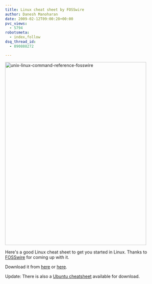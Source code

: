 ```yaml
---
title: Linux cheat sheet by FOSSwire
author: Danesh Manoharan
date: 2009-02-12T09:00:28+00:00
pvc_views:
  - 5794
robotsmeta:
  - index,follow
dsq_thread_id:
  - 890888272

---
```

[<img loading="lazy" class="alignnone size-full wp-image-1258" title="unix-linux-command-reference-fosswire" src="/wp-content/uploads/2009/02/unix-linux-command-reference-fosswire.png" alt="unix-linux-command-reference-fosswire" width="460" height="595" />][1]

Here's a good Linux cheat sheet to get you started in Linux. Thanks to [FOSSwire][2] for coming up with it.

Download it from [here][2] or [here][3].

Update: There is also a [Ubuntu cheatsheet][4] available for download.

 [1]: http://www.docstoc.com/docs/4280138/Unix-Linux-Command-Reference-FOSSwire
 [2]: http://fosswire.com/2007/08/02/unixlinux-command-cheat-sheet/
 [3]: http://www.docstoc.com/docs/DownloadDoc.aspx?doc_id=4249576
 [4]: /posts/ubuntu-cheat-sheet-by-fosswire/